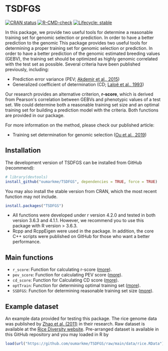 
# TSDFGS

<!-- badges: start -->
[![CRAN status](https://www.r-pkg.org/badges/version/TSDFGS)](https://CRAN.R-project.org/package=TSDFGS)
[![R-CMD-check](https://github.com/oumarkme/TSDFGS/actions/workflows/R-CMD-check.yaml/badge.svg)](https://github.com/oumarkme/TSDFGS/actions/workflows/R-CMD-check.yaml)
[![Lifecycle: stable](https://img.shields.io/badge/lifecycle-stable-brightgreen.svg)](https://lifecycle.r-lib.org/articles/stages.html#stable)
<!-- badges: end -->

In this package, we provide two useful tools for determine a reasonable training set for genomic selection or prediction. In order to have a better prediction to the genomic This package provides two useful tools for determining a proper training set for genomic selection or prediction. In order to have a better prediction of the genomic estimated breeding values (GEBV), the training set should be optimized as highly genomic correlated with the test set as possible. Several criteria have been published previously, including:

- Prediction error variance (PEV; [Akdemir et al., 2015](https://doi.org/10.1186/s12711-015-0116-6))
- Generalized coefficient of determination (CD; [Laloë et al., 1993](https://doi.org/10.1186/1297-9686-28-4-359))

Our research provides an alternative criterion, **r-score**, which is derived from Pearson's correlation between GEBVs and phenotypic values of a test set. We could determine both a reasonable training set size and an optimal training set for building a prediction model with the criteria. Both functions are provided in our package.

For more information on the method, please check our published article:

- Training set determination for genomic selection ([Ou et al., 2019](https://doi.org/10.1007/s00122-019-03387-0))


## Installation

The development version of TSDFGS can be installed from GitHub (recommend):

``` r
# library(devtools)
install_github("oumarkme/TSDFGS", dependencies = TRUE, force = TRUE)
```

You may also install the stable version from CRAN, which the most recent function may not include.

``` r
install.packages("TSDFGS")
```

- All functions were developed under r version 4.2.0 and tested in both version 3.6.3 and 4.1.1. However, we recommend you to use this package with R version > 3.6.3.
- Rcpp and RcppEigen were used in the package. In addition, the core C++ scripts were published on GitHub for those who want a better performance.


## Main functions

- `r_score`: Function for calculating r-score ([more](https://www.oumark.me/TSDFGS/reference/r_score.html)).
- `pev_score`: Function for calculating PEV score ([more](https://www.oumark.me/TSDFGS/reference/pev_score.html)).
- `cd_score`: Function for Calculating CD score ([more](https://www.oumark.me/TSDFGS/reference/cd_score.html)).
- `optTrain`: Function for determining optimal training set ([more](https://www.oumark.me/TSDFGS/reference/optTrain.html)).
- `SSDFGS`: Function for determining reasonable training set size ([more](https://www.oumark.me/TSDFGS/reference/SSDFGS.html)).

## Example dataset
An example data provided for testing this package. The rice genome data was published by [Zhao et al. (2011)](https://doi.org/10.1038/ncomms1467) in their research. Raw dataset is available at the [Rice Diversity website](http://www.ricediversity.org/data/). Pre-arranged dataset is available in this GitHub repository and you may loaded in R by

``` r
load(url("https://github.com/oumarkme/TSDFGS/raw/main/data/rice.RData"))
```

